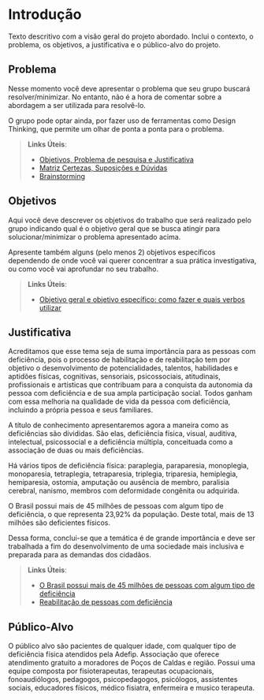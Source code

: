 # Introdução

Texto descritivo com a visão geral do projeto abordado. Inclui o contexto, o problema, os objetivos, a justificativa e o público-alvo do projeto.

## Problema
Nesse momento você deve apresentar o problema que seu grupo buscará resolver/minimizar. No entanto, não é a hora de comentar sobre a abordagem a ser utilizada para resolvê-lo.

O grupo pode optar ainda, por fazer uso  de ferramentas como Design Thinking, que permite um olhar de ponta a ponta para o problema.

> **Links Úteis**:
> - [Objetivos, Problema de pesquisa e Justificativa](https://medium.com/@versioparole/objetivos-problema-de-pesquisa-e-justificativa-c98c8233b9c3)
> - [Matriz Certezas, Suposições e Dúvidas](https://medium.com/educa%C3%A7%C3%A3o-fora-da-caixa/matriz-certezas-suposi%C3%A7%C3%B5es-e-d%C3%BAvidas-fa2263633655)
> - [Brainstorming](https://www.euax.com.br/2018/09/brainstorming/)

## Objetivos

Aqui você deve descrever os objetivos do trabalho que será realizado pelo grupo indicando qual é o objetivo geral que se busca atingir para solucionar/minimizar o problema apresentado acima. 

Apresente também alguns (pelo menos 2) objetivos específicos dependendo de onde você vai querer concentrar a sua prática investigativa, ou como você vai aprofundar no seu trabalho.
 
> **Links Úteis**:
> - [Objetivo geral e objetivo específico: como fazer e quais verbos utilizar](https://blog.mettzer.com/diferenca-entre-objetivo-geral-e-objetivo-especifico/)

## Justificativa

Acreditamos que esse tema seja de suma importância para as pessoas com deficiência, pois o processo de habilitação e de reabilitação tem por objetivo o desenvolvimento de potencialidades, talentos, habilidades e aptidões físicas, cognitivas, sensoriais, psicossociais, atitudinais, profissionais e artísticas que contribuam para a conquista da autonomia da pessoa com deficiência e de sua ampla participação social. Todos ganham com essa melhoria na qualidade de vida da pessoa com deficiência, incluindo a própria pessoa e seus familiares.

A título de conhecimento apresentaremos agora a maneira como as deficiências são divididas. São elas, deficiência física, visual, auditiva, intelectual, psicossocial e a deficiência múltipla, conceituada como a associação de duas ou mais deficiências.

Há vários tipos de deficiência física: paraplegia, paraparesia, monoplegia, monoparesia, tetraplegia, tetraparesia, triplegia, triparesia, hemiplegia, hemiparesia, ostomia, amputação ou ausência de membro, paralisia cerebral, nanismo, membros com deformidade congênita ou adquirida.

O Brasil possui mais de 45 milhões de pessoas com algum tipo de deficiência, o que representa 23,92% da população. Deste total, mais de 13 milhões são deficientes físicos.

Dessa forma, conclui-se que a temática é de grande importância e deve ser trabalhada a fim do desenvolvimento de uma sociedade mais inclusiva e preparada para as demandas dos cidadãos.


> **Links Úteis**:
> - [O Brasil possui mais de 45 milhões de pessoas com algum tipo de deficiência](https://bvsms.saude.gov.br/11-10-dia-da-pessoa-com-deficiencia-fisica/#:~:text=O%20Brasil%20possui%20mais%20de,13%20milh%C3%B5es%20s%C3%A3o%20deficientes%20f%C3%ADsicos)
> - [Reabilitação de pessoas com deficiência](https://www.gov.br/saude/pt-br/assuntos/saude-de-a-a-z/s/saude-da-pessoa-com-deficiencia#:~:text=A%20habilita%C3%A7%C3%A3o%2Freabilita%C3%A7%C3%A3o%20da%20pessoa,aptid%C3%B5es%20f%C3%ADsicas%2C%20cognitivas%2C%20sensoriais%2C)


## Público-Alvo

O público alvo são pacientes de qualquer idade, com qualquer tipo de deficiência física atendidos pela Adefip. Associação que oferece atendimento gratuito a moradores de Poços de Caldas e região. Possui uma equipe composta por fisioterapeutas, terapeutas ocupacionais, fonoaudiólogos, pedagogos, psicopedagogos, psicólogos, assistentes sociais, educadores físicos, médico fisiatra, enfermeira e musico terapeuta.

